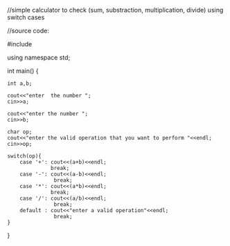 //simple calculator to check 
(sum, substraction, multiplication, divide) using switch cases

//source code:

#include<iostream>

using namespace std;

int main()
{

	int a,b;
  
	cout<<"enter  the number ";
	cin>>a;
	
	cout<<"enter the number ";
	cin>>b;
	 
	char op;
	cout<<"enter the valid operation that you want to perform "<<endl;
	cin>>op;
	
	switch(op){
		case '+': cout<<(a+b)<<endl;
		          break;
		case '-': cout<<(a-b)<<endl;
		           break;
		case '*': cout<<(a*b)<<endl;
		          break;
        case '/': cout<<(a/b)<<endl;
		           break;
		default : cout<<"enter a valid operation"<<endl;
		           break;
	}
}
